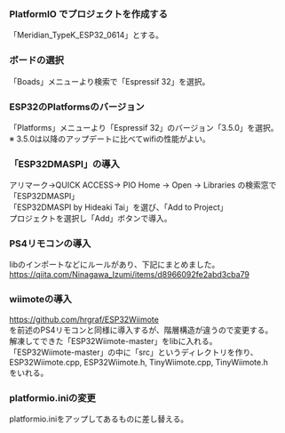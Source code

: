 ### PlatformIO でプロジェクトを作成する
「Meridian_TypeK_ESP32_0614」とする。
  
### ボードの選択
「Boads」メニューより検索で「Espressif 32」を選択。
  
### ESP32のPlatformsのバージョン
「Platforms」メニューより「Espressif 32」のバージョン「3.5.0」を選択。  
※ 3.5.0は以降のアップデートに比べてwifiの性能がよい。
  
### 「ESP32DMASPI」の導入
アリマーク→QUICK ACCESS→ PIO Home → Open → Libraries の検索窓で「ESP32DMASPI」  
「ESP32DMASPI by Hideaki Tai」を選び、「Add to Project」  
プロジェクトを選択し「Add」ボタンで導入。
  
### PS4リモコンの導入
libのインポートなどにルールがあり、下記にまとめました。  
https://qiita.com/Ninagawa_Izumi/items/d8966092fe2abd3cba79
  
### wiimoteの導入
https://github.com/hrgraf/ESP32Wiimote  
を前述のPS4リモコンと同様に導入するが、階層構造が違うので変更する。  
解凍してできた「ESP32Wiimote-master」をlibに入れる。  
「ESP32Wiimote-master」の中に「src」というディレクトリを作り、   
ESP32Wiimote.cpp, ESP32Wiimote.h, TinyWiimote.cpp, TinyWiimote.h  
をいれる。
  
### platformio.iniの変更
platformio.iniをアップしてあるものに差し替える。
   
